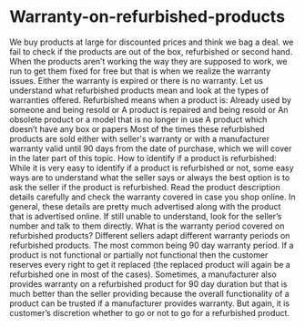 # Warranty-on-refurbished-products
We buy products at large for discounted prices and think we bag a deal. we fail to check if the products are out of the box, refurbished or second hand. When the products aren’t working the way they are supposed to work, we run to get them fixed for free but that is when we realize the warranty issues. Either the warranty is expired or there is no warranty.  Let us understand what refurbished products mean and look at the types of warranties offered. Refurbished means when a product is: Already used by someone and being resold or A product is repaired and being resold or An obsolete product or a model that is no longer in use A product which doesn’t have any box or papers Most of the times these refurbished products are sold either with seller's warranty or with a manufacturer warranty valid until 90 days from the date of purchase, which we will cover in the later part of this topic. How to identify if a product is refurbished: While it is very easy to identify if a product is refurbished or not, some easy ways are to understand what the seller says or always the best option is to ask the seller if the product is refurbished. Read the product description details carefully and check the warranty covered in case you shop online. In general, these details are pretty much advertised along with the product that is advertised online. If still unable to understand, look for the seller’s number and talk to them directly. What is the warranty period covered on refurbished products? Different sellers adapt different warranty periods on refurbished products. The most common being 90 day warranty period. If a product is not functional or partially not functional then the customer reserves every right to get it replaced (the replaced product will again be a refurbished one in most of the cases).
Sometimes, a manufacturer also provides warranty on a refurbished product for 90 day duration but that is much better than the seller providing because the overall functionality of a product can be trusted if a manufacturer provides warranty.
But again, it is customer’s discretion whether to go or not to go for a refurbished product.


